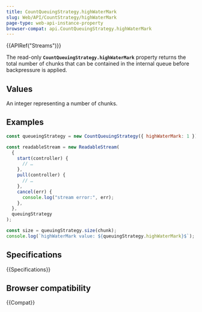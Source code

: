 ```yaml
---
title: CountQueuingStrategy.highWaterMark
slug: Web/API/CountStrategy/highWaterMark
page-type: web-api-instance-property
browser-compat: api.CountQueuingStrategy.highWaterMark
---
```


{{APIRef("Streams")}}

The read-only **`CountQueuingStrategy.highWaterMark`** property returns the total number of chunks that can be contained in the internal queue before backpressure is applied.

## Values

An integer representing a number of chunks.

## Examples

```js
const queueingStrategy = new CountQueuingStrategy({ highWaterMark: 1 });

const readableStream = new ReadableStream(
  {
    start(controller) {
      // …
    },
    pull(controller) {
      // …
    },
    cancel(err) {
      console.log("stream error:", err);
    },
  },
  queuingStrategy
);

const size = queuingStrategy.size(chunk);
console.log(`highWaterMark value: ${queuingStrategy.highWaterMark}$`);
```

## Specifications

{{Specifications}}

## Browser compatibility

{{Compat}}
